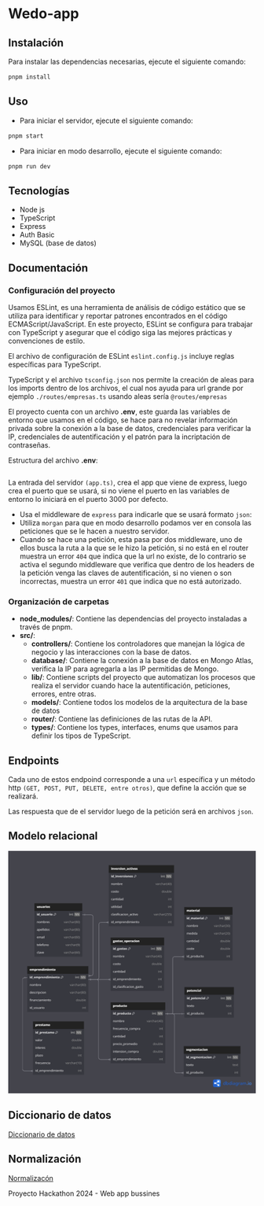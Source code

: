 # Wedo-app
## Instalación
Para instalar las dependencias necesarias, ejecute el siguiente comando:

``` bash
pnpm install
```

## Uso

- Para iniciar el servidor, ejecute el siguiente comando:
``` bash
pnpm start
```

- Para iniciar en modo desarrollo, ejecute el siguiente comando:

``` bash
pnpm run dev
```
## Tecnologías

- Node js
- TypeScript
- Express
- Auth Basic
- MySQL (base de datos)

## Documentación

### Configuración del proyecto

Usamos ESLint, es una herramienta de análisis de código estático que se utiliza para identificar y reportar patrones encontrados en el código ECMAScript/JavaScript. En este proyecto, ESLint se configura para trabajar con TypeScript y asegurar que el código siga las mejores prácticas y convenciones de estilo.

El archivo de configuración de ESLint `eslint.config.js` incluye reglas específicas para TypeScript.

TypeScript y el archivo `tsconfig.json` nos permite la creación de aleas para los imports dentro de los archivos, el cual nos ayuda para url grande por ejemplo `./routes/empresas.ts` usando aleas sería `@routes/empresas`

El proyecto cuenta con un archivo **.env**, este guarda las variables de entorno que usamos en el código, se hace para no revelar información privada sobre la conexión a la base de datos, credenciales para verificar la IP, credenciales de autentificación y el patrón para la incriptación de contraseñas.

Estructura del archivo **.env**:
```
```
La entrada del servidor `(app.ts)`, crea el app que viene de express, luego crea el puerto que se usará, si no viene el puerto en las variables de entorno lo iniciará en el puerto 3000 por defecto.

- Usa el middleware de `express` para indicarle que se usará formato `json`:
- Utiliza `morgan` para que en modo desarrollo podamos ver en consola las peticiones que se le hacen a nuestro servidor.
- Cuando se hace una petición, esta pasa por dos middleware, uno de ellos busca la ruta a la que se le hizo la petición, si no está en el router muestra un error `404` que indica que la url no existe, de lo contrario se activa el segundo middleware que verifica que dentro de los headers de la petición venga las claves de autentificación, si no vienen o son incorrectas, muestra un error `401` que indica que no está autorizado.

### Organización de carpetas

- **node_modules/**: Contiene las dependencias del proyecto instaladas a través de pnpm.
- **src/**:
  - **controllers/**: Contiene los controladores que manejan la lógica de negocio y las interacciones con la base de datos.
  - **database/**: Contiene la conexión a la base de datos en Mongo Atlas, verifica la IP para agregarla a las IP permitidas de Mongo.
  - **lib/**: Contiene scripts del proyecto que automatizan los procesos que realiza el servidor cuando hace la autentificación, peticiones, errores, entre otras.
  - **models/**: Contiene todos los modelos de la arquitectura de la base de datos
  - **router/**: Contiene las definiciones de las rutas de la API.
  - **types/**: Contiene los types, interfaces, enums que usamos para definir los tipos de TypeScript.

## Endpoints

Cada uno de estos endpoind corresponde a una `url` específica y un método http `(GET, POST, PUT, DELETE, entre otros)`, que define la acción que se realizará.

Las respuesta que de el servidor luego de la petición será en archivos `json`.

## Modelo relacional
![modelo-relacional](./resources/Base_de_datos_Wedo.png)

## Diccionario de datos
[Diccionario de datos](https://inatecni-my.sharepoint.com/:x:/g/personal/maykeling_gonzalez3_tecnacional_edu_ni/ESWPc8hQdEFKjxuS8i9Kyb8B0BpvRAjVFz7RxRttAFCiaw?e=OeflqZ)

## Normalización
[Normalizacón](https://inatecni-my.sharepoint.com/:x:/g/personal/maykeling_gonzalez3_tecnacional_edu_ni/EXgeS8vs6QtLpwwfxupUgw0BjoWEYoXOiCzfuLqsn9UsAQ?e=7gSLbR)

Proyecto Hackathon 2024 - Web app bussines
